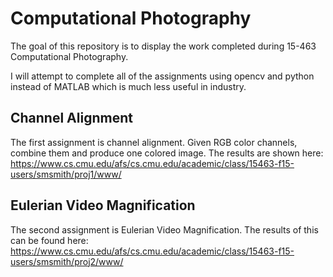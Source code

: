 # Computational Photography

The goal of this repository is to display the work completed during 15-463 Computational Photography.  

I will attempt to complete all of the assignments using opencv and python instead of MATLAB which is much less useful in industry.  

## Channel Alignment
The first assignment is channel alignment.  Given RGB color channels, combine them and produce one colored image.  The results are shown here: https://www.cs.cmu.edu/afs/cs.cmu.edu/academic/class/15463-f15-users/smsmith/proj1/www/

## Eulerian Video Magnification
The second assignment is Eulerian Video Magnification.  The results of this can be found here: https://www.cs.cmu.edu/afs/cs.cmu.edu/academic/class/15463-f15-users/smsmith/proj2/www/